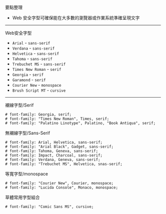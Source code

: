 要點整理
- Web 安全字型可確保能在大多數的瀏覽器或作業系統準確呈現文字

---

Web安全字型
- `Arial` - `sans-serif`
- `Verdana` - `sans-serif`
- `Helvetica` - `sans-serif`
- `Tahoma` - `sans-serif`
- `Trebuchet MS` - `sans-serif`
- `Times New Roman` - `serif`
- `Georgia` - `serif`
- `Garamond` - `serif`
- `Courier New` - `monospace`
- `Brush Script MT` - `cursive`

---

襯線字型/Serif
```
# font-family: Georgia, serif;
# font-family: "Times New Roman", Times, serif;
# font-family: "Palatino Linotype", Palatino, "Book Antiqua", serif;
```

無襯線字型/Sans-Serif
```
# font-family: Arial, Helvetica, sans-serif;
# font-family: "Arial Black", Gadget, sans-serif;
# font-family: Tahoma, Geneva, sans-serif;
# font-family: Impact, Charcoal, sans-serif;
# font-family: Verdana, Geneva, sans-serif;
# font-family: "Trebuchet MS", Helvetica, snas-serif;
```

等寬字型/monospace
```
# font-family: "Courier New", Courier, monospace;
# font-family: "Lucida Console", Monaco, monospace;
```

草體常用字型組合
```
# font-family: "Comic Sans MS", cursive;
```